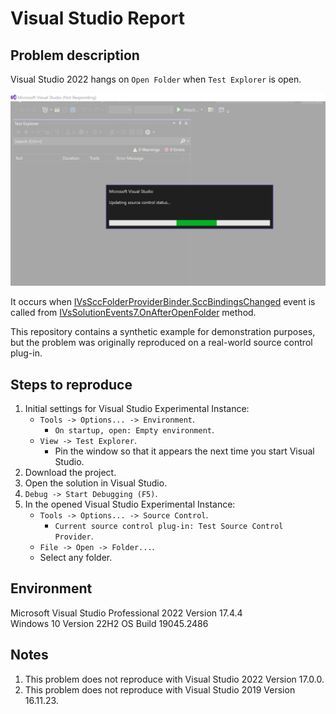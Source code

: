 # Visual Studio Report

<h2>Problem description</h2>

Visual Studio 2022 hangs on `Open Folder` when `Test Explorer` is open.

![alt text](https://github.com/deniskovalchuk/VS-Hangs-On-Open-Folder-Bug-Report/blob/b53219dd8e0d1200ce952e268eb7e198a2306b0a/Images/VisualStudioHangsOnOpenFolder.png)

It occurs when [IVsSccFolderProviderBinder.SccBindingsChanged](https://learn.microsoft.com/en-us/dotnet/api/microsoft.visualstudio.shell.sccintegration.ivssccfolderproviderbinder.sccbindingschanged?view=visualstudiosdk-2022) event is called from [IVsSolutionEvents7.OnAfterOpenFolder](https://learn.microsoft.com/en-us/dotnet/api/microsoft.visualstudio.shell.interop.ivssolutionevents7.onafteropenfolder?view=visualstudiosdk-2022#microsoft-visualstudio-shell-interop-ivssolutionevents7-onafteropenfolder(system-string)) method.

This repository contains a synthetic example for demonstration purposes, but the problem was originally reproduced on a real-world source control plug-in.

<h2>Steps to reproduce</h2>

1. Initial settings for Visual Studio Experimental Instance:
    - `Tools -> Options... -> Environment`.
        - `On startup, open: Empty environment`.
    - `View -> Test Explorer`.
        - Pin the window so that it appears the next time you start Visual Studio.
2. Download the project.
3. Open the solution in Visual Studio.
4. `Debug -> Start Debugging (F5)`.
5. In the opened Visual Studio Experimental Instance:
    - `Tools -> Options... -> Source Control`.
        - `Current source control plug-in: Test Source Control Provider`.
    - `File -> Open -> Folder...`.
    - Select any folder.

<h2>Environment</h2>

Microsoft Visual Studio Professional 2022 Version 17.4.4  
Windows 10 Version 22H2 OS Build 19045.2486

<h2>Notes</h2>

1. This problem does not reproduce with Visual Studio 2022 Version 17.0.0.
2. This problem does not reproduce with Visual Studio 2019 Version 16.11.23.
